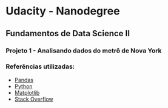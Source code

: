 # Udacity - Nanodegree
## Fundamentos de Data Science II
### Projeto 1 - Analisando dados do metrô de Nova York

### Referências utilizadas:

* [Pandas](https://pandas.pydata.org/pandas-docs/stable/index.html)
* [Python](https://docs.python.org/3/)
* [Matplotlib](https://matplotlib.org/contents.html)
* [Stack Overflow](https://stackoverflow.com/)
